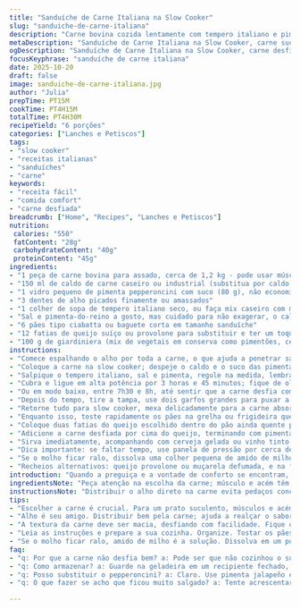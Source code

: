 ```yaml
---
title: "Sanduíche de Carne Italiana na Slow Cooker"
slug: "sanduiche-de-carne-italiana"
description: "Carne bovina cozida lentamente com tempero italiano e pimenta pepperoncini, montada em pão macio, com queijo suíço e giardiniera. Combinação de texturas, sabores intensos e suculência que se equilibra com o azedinho das pimentas, tudo cozido até a carne ficar na textura perfeita para desfiar. A preparação envolve controle visual e tátil mais do que tempo exato, garantindo um prato adaptável à rotina corrida. Uma versão com toque especial para fugir do trivial."
metaDescription: "Sanduíche de Carne Italiana na Slow Cooker, carne suculenta e queijo derretido que combina texturas surpreendentes."
ogDescription: "Sanduíche de Carne Italiana na Slow Cooker, carne desfiada com tempero italiano e pimentos, feito para quem ama sabores intensos."
focusKeyphrase: "sanduíche de carne italiana"
date: 2025-10-20
draft: false
image: sanduiche-de-carne-italiana.jpg
author: "Julia"
prepTime: PT15M
cookTime: PT4H15M
totalTime: PT4H30M
recipeYield: "6 porções"
categories: ["Lanches e Petiscos"]
tags:
- "slow cooker"
- "receitas italianas"
- "sanduíches"
- "carne"
keywords:
- "receita fácil"
- "comida comfort"
- "carne desfiada"
breadcrumb: ["Home", "Recipes", "Lanches e Petiscos"]
nutrition: 
 calories: "550"
 fatContent: "28g"
 carbohydrateContent: "40g"
 proteinContent: "45g"
ingredients:
- "1 peça de carne bovina para assado, cerca de 1,2 kg - pode usar músculo ou acém para mais sabor e gordura"
- "150 ml de caldo de carne caseiro ou industrial (substitua por caldo de frango se preferir sabor mais suave)"
- "1 vidro pequeno de pimenta pepperoncini com suco (80 g), não economize no líquido - ele faz toda diferença no cozimento"
- "3 dentes de alho picados finamente ou amassados"
- "1 colher de sopa de tempero italiano seco, ou faça mix caseiro com manjericão, orégano, tomilho e alecrim"
- "Sal e pimenta-do-reino a gosto, mas cuidado para não exagerar, o caldo já traz sal"
- "6 pães tipo ciabatta ou baguete corta em tamanho sanduíche"
- "12 fatias de queijo suíço ou provolone para substituir e ter um toque mais marcante"
- "100 g de giardiniera (mix de vegetais em conserva como pimentões, cenoura e azeitona), opcional para crocância e acidez"
instructions:
- "Comece espalhando o alho por toda a carne, o que ajuda a penetrar sabor durante o cozimento."
- "Coloque a carne na slow cooker; despeje o caldo e o suco das pimentas juntamente com as pimentas inteiras por cima, evitando despejar o tempero seco antes para não queimar."
- "Salpique o tempero italiano, sal e pimenta, regule na medida, lembrando que o caldo já é salgado."
- "Cubra e ligue em alta potência por 3 horas e 45 minutos; fique de olho nas bordas quando começarem a soltar óleo natural da gordura, sinal de que começou a ficar macia."
- "Ou em modo baixo, entre 7h30 e 8h, até sentir que a carne desfia com facilidade - não mexa muito para não quebrar fibras antes da hora."
- "Depois do tempo, tire a tampa, use dois garfos grandes para puxar a carne em pedaços irregulares - o ideal é que ela se desfaça num molho grosso e suculento, veja se o caldo engrossou e se a carne esta macia mas ainda úmida."
- "Retorne tudo para slow cooker, mexa delicadamente para a carne absorver o caldo, mantenha na função ‘warm’ por uns 15 minutos para incorporar sabores."
- "Enquanto isso, toste rapidamente os pães na grelha ou frigideira quente até formar crostas crocantes mas mantendo o interior macio, assim o pão aguenta o molho."
- "Coloque duas fatias do queijo escolhido dentro do pão ainda quente para derreter levemente."
- "Adicione a carne desfiada por cima do queijo, terminando com pimentas pepperoncini adicionais para quem gosta de punch extra, e finalize com colheradas de giardiniera."
- "Sirva imediatamente, acompanhando com cerveja gelada ou vinho tinto leve para contrastar com a gordura."
- "Dica importante: se faltar tempo, use panela de pressão por cerca de 1h20 no lugar da slow cooker, mas a textura e sabor podem variar."
- "Se o molho ficar ralo, dissolva uma colher pequena de amido de milho em água fria e adicione no final, mexa até engrossar."
- "Recheios alternativos: queijo provolone ou muçarela defumada, e na falta da giardiniera, experimente picles de pepino para crocância."
introduction: "Quando a preguiça e a vontade de conforto se encontram, um sanduíche quente com carne cozida lentamente vira a solução mais certeira do cardápio de casa. Aquela carne, molhadinha, desmanchando na boca, com um toque ácido que só o pepperoncini tem. Na primeira vez, overcozinhei e percebi que a textura perde, vira quase purê. Ajustei temperaturas, tempos, selecionei aprendi que tempo exato mesmo é o que meu olho, nariz e garfo me dizem. E o resultado merece repetir sempre; uma comida que abraça, com queijo derretido e pães estalando em volta, no jeito brasileiro de degustar com calma ou pressa."
ingredientsNote: "Peça atenção na escolha da carne; músculo e acém têm gordura e colágeno que derretem durante o cozimento, o que deixa a carne úmida e saborosa. Caldo caseiro é o melhor, mas industrial serve numa emergência. O pepperoncini é fundamental para o azedinho, mas quem não curte pode reduzir a quantidade do suco ou substituir por pimenta jalapeño em conserva. O queijo suíço é a versão original, mas o provolone defumado ou até um cheddar suave são boas variações para incrementar. Giardiniera pode parecer opcional, mas dá contraponto ao doce da carne e gordura do queijo. No pão, evite os muito macios, o ideal é que tenha casca firme para segurar o molho e carga pesada da carne."
instructionsNote: "Distribuir o alho direto na carne evita pedaços concentrados de sabor sem queimar. Cozinhar com tampa é importante para capturar o vapor e amaciar as fibras, mas é na hora do desfiar que a mágica acontece; a carne precisa estar tão macia que se separa sem esforço – essa é a prova de cozimento correto. Na pressa, panela de pressão é substituta, só fique atento para não cozinhar demais. Voltando a carne para o molho na slow cooker ajuda no sabor, já que os sucos reaproveitados garantem suculência. Na montagem, o golpe do pão quente é simples mas fundamental para ajudar o queijo a derreter e o pão não embebedar rápido demais. Finalizar com pimentas extras e giardiniera gera contraste visual e gustativo, destaque essencial para a experiência completa."
tips:
- "Escolher a carne é crucial. Para um prato suculento, músculos e acém são melhores. Eles derretem durante o cozimento; isso traz muito sabor. Use caldo caseiro quando possível. Se não, caldo industrial funciona. Mas tem que ser de carne, o de frango muda o sabor."
- "Alho é seu amigo. Distribuir bem pela carne; ajuda a realçar o sabor. Não economize. O queijo, prefira suíço ou um provolone defumado. Eles derretem e trazem um sabor mais intenso. Se não tiver, uma muçarela simples também serve, mas não é o mesmo."
- "A textura da carne deve ser macia, desfiando com facilidade. Fique de olho nos sinais. Quando soltar óleo das bordas, é um bom sinal. O tempo é variável; cada slow cooker tem suas nuances. Se a carne passa do ponto, fica um purê. Ajuste sempre."
- "Leia as instruções e prepare a sua cozinha. Organize. Tostar os pães é fundamental, eles precisam de uma crosta firme. Isso evita que eles embebedem rápido com o molho. Não tenha pressa. Faça isso com atenção."
- "Se o molho ficar ralo, amido de milho é a solução. Dissolva em um pouco de água fria e misture. Funciona direitinho. Alternativamente, tente adicionar uma batata cozida e amassada ao molho. Ajuste temperos após engrossar."
faq:
- "q: Por que a carne não desfia bem? a: Pode ser que não cozinhou o suficiente ou passou do ponto. Se não está derretendo, cozinhe mais. O tempo varia muito. Em casos extremos, considere a panela de pressão."
- "q: Como armazenar? a: Guarde na geladeira em um recipiente fechado, dura três dias. Pode congelar por até três meses. Mas, a textura perde se esquenta várias vezes. Melhor não descongelar e reaquecer mais de uma vez."
- "q: Posso substituir o pepperoncini? a: Claro. Use pimenta jalapeño em conserva se preferir algo menos ácido. Menos suco então; ajusta para gosto. Mas o pepperoncini traz um toque distinto."
- "q: O que fazer se acho que ficou muito salgado? a: Tente acrescentar um pouco de água ou caldo sem sal. Cozinhar batata junto pode equilibrar também. Ajuste sabores devagar até achar bom."

---
```

